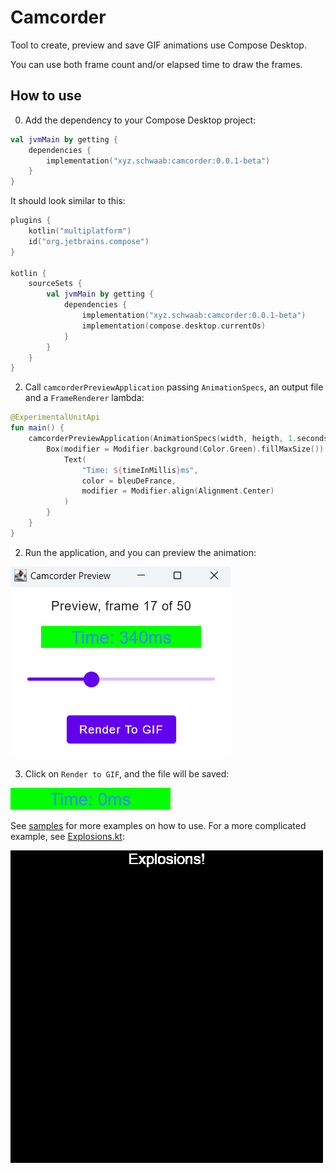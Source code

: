 # Camcorder
Tool to create, preview and save GIF animations use Compose Desktop.

You can use both frame count and/or elapsed time to draw the frames.

## How to use

0. Add the dependency to your Compose Desktop project:

```kotlin
val jvmMain by getting {
    dependencies {
        implementation("xyz.schwaab:camcorder:0.0.1-beta")
    }
}
```

It should look similar to this:

```kotlin
plugins {
    kotlin("multiplatform")
    id("org.jetbrains.compose")
}

kotlin {
    sourceSets {
        val jvmMain by getting {
            dependencies {
                implementation("xyz.schwaab:camcorder:0.0.1-beta")
                implementation(compose.desktop.currentOs)
            }
        }
    }
}
```

2. Call `camcorderPreviewApplication` passing `AnimationSpecs`, an output file and a `FrameRenderer` lambda:

```kotlin
@ExperimentalUnitApi
fun main() {
    camcorderPreviewApplication(AnimationSpecs(width, heigth, 1.seconds), "timeCounter.gif") { frame, timeInMillis: Long ->
        Box(modifier = Modifier.background(Color.Green).fillMaxSize()) {
            Text(
                "Time: ${timeInMillis}ms",
                color = bleuDeFrance,
                modifier = Modifier.align(Alignment.Center)
            )
        }
    }
}
```

2. Run the application, and you can preview the animation:

![Preview](https://raw.githubusercontent.com/vitorhugods/Camcorder/main/media/preview.png)

3. Click on `Render to GIF`, and the file will be saved:

![Time-based sample](https://raw.githubusercontent.com/vitorhugods/Camcorder/main/media/timeCounter.gif)


See [samples](https://github.com/vitorhugods/Camcorder/tree/main/sample/src/jvmMain/kotlin) for more examples on how to use. For a more complicated example, see [Explosions.kt](https://github.com/vitorhugods/Camcorder/blob/main/sample/src/jvmMain/kotlin/Explosions.kt):

![Explosions sample](https://raw.githubusercontent.com/vitorhugods/Camcorder/main/media/explosions.gif)
